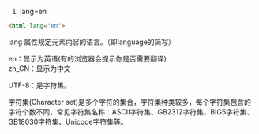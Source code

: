 1. lang=en

```html
<html lang="en">
```

lang 属性规定元素内容的语言。（即language的简写）

en：显示为英语\(有的浏览器会提示你是否需要翻译\)  
zh\_CN：显示为中文

UTF-8：是字符集。

字符集\(Character set\)是多个字符的集合，字符集种类较多，每个字符集包含的字符个数不同，常见字符集名称：ASCII字符集、GB2312字符集、BIG5字符集、 GB18030字符集、Unicode字符集等。

